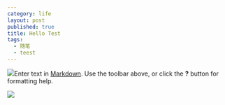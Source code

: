 ```yaml
---
category: life
layout: post
published: true
title: Hello Test
tags: 
  - 随笔
  - teest
---
```


![](/assets/images/46dsfg0%20(3).gif)Enter text in [Markdown](http://daringfireball.net/projects/markdown/). Use the toolbar above, or click the **?** button for formatting help.

![](/assets/images/52%E6%9C%AA%E5%91%BD%E5%90%8D.png)